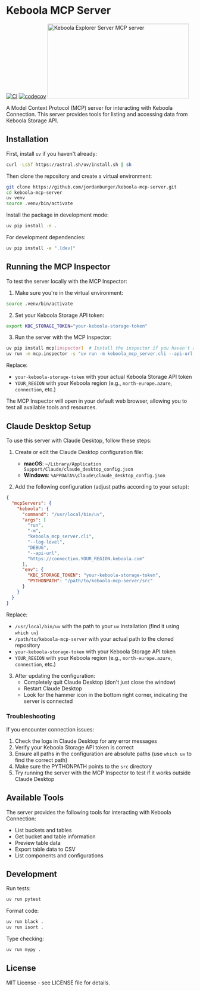 # Keboola MCP Server

[![CI](https://github.com/jordanburger/keboola-mcp-server/actions/workflows/ci.yml/badge.svg)](https://github.com/jordanburger/keboola-mcp-server/actions/workflows/ci.yml)
[![codecov](https://codecov.io/gh/jordanburger/keboola-mcp-server/branch/main/graph/badge.svg)](https://codecov.io/gh/jordanburger/keboola-mcp-server)
<a href="https://glama.ai/mcp/servers/72mwt1x862"><img width="380" height="200" src="https://glama.ai/mcp/servers/72mwt1x862/badge" alt="Keboola Explorer Server MCP server" /></a>

A Model Context Protocol (MCP) server for interacting with Keboola Connection. This server provides tools for listing and accessing data from Keboola Storage API.

## Installation

First, install `uv` if you haven't already:
```bash
curl -LsSf https://astral.sh/uv/install.sh | sh
```

Then clone the repository and create a virtual environment:

```bash
git clone https://github.com/jordanburger/keboola-mcp-server.git
cd keboola-mcp-server
uv venv
source .venv/bin/activate
```

Install the package in development mode:

```bash
uv pip install -e .
```

For development dependencies:

```bash
uv pip install -e ".[dev]"
```

## Running the MCP Inspector

To test the server locally with the MCP Inspector:

1. Make sure you're in the virtual environment:
```bash
source .venv/bin/activate
```

2. Set your Keboola Storage API token:
```bash
export KBC_STORAGE_TOKEN="your-keboola-storage-token"
```

3. Run the server with the MCP Inspector:
```bash
uv pip install mcp[inspector]  # Install the inspector if you haven't already
uv run -m mcp.inspector -s "uv run -m keboola_mcp_server.cli --api-url https://connection.YOUR_REGION.keboola.com"
```

Replace:
- `your-keboola-storage-token` with your actual Keboola Storage API token
- `YOUR_REGION` with your Keboola region (e.g., `north-europe.azure`, `connection`, etc.)

The MCP Inspector will open in your default web browser, allowing you to test all available tools and resources.

## Claude Desktop Setup

To use this server with Claude Desktop, follow these steps:

1. Create or edit the Claude Desktop configuration file:
   - **macOS**: `~/Library/Application Support/Claude/claude_desktop_config.json`
   - **Windows**: `%APPDATA%\Claude\claude_desktop_config.json`

2. Add the following configuration (adjust paths according to your setup):

```json
{
  "mcpServers": {
    "keboola": {
      "command": "/usr/local/bin/uv",
      "args": [
        "run",
        "-m",
        "keboola_mcp_server.cli",
        "--log-level",
        "DEBUG",
        "--api-url",
        "https://connection.YOUR_REGION.keboola.com"
      ],
      "env": {
        "KBC_STORAGE_TOKEN": "your-keboola-storage-token",
        "PYTHONPATH": "/path/to/keboola-mcp-server/src"
      }
    }
  }
}
```

Replace:
- `/usr/local/bin/uv` with the path to your `uv` installation (find it using `which uv`)
- `/path/to/keboola-mcp-server` with your actual path to the cloned repository
- `your-keboola-storage-token` with your Keboola Storage API token
- `YOUR_REGION` with your Keboola region (e.g., `north-europe.azure`, `connection`, etc.)

3. After updating the configuration:
   - Completely quit Claude Desktop (don't just close the window)
   - Restart Claude Desktop
   - Look for the hammer icon in the bottom right corner, indicating the server is connected

### Troubleshooting

If you encounter connection issues:
1. Check the logs in Claude Desktop for any error messages
2. Verify your Keboola Storage API token is correct
3. Ensure all paths in the configuration are absolute paths (use `which uv` to find the correct path)
4. Make sure the PYTHONPATH points to the `src` directory
5. Try running the server with the MCP Inspector to test if it works outside Claude Desktop

## Available Tools

The server provides the following tools for interacting with Keboola Connection:

- List buckets and tables
- Get bucket and table information
- Preview table data
- Export table data to CSV
- List components and configurations

## Development

Run tests:

```bash
uv run pytest
```

Format code:

```bash
uv run black .
uv run isort .
```

Type checking:

```bash
uv run mypy .
```

## License

MIT License - see LICENSE file for details.

